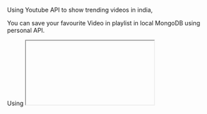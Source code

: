 Using Youtube API to show trending videos in india,

You can save your favourite Video in playlist in local MongoDB using personal API.

Using <iframe> to play youtube video.

You can search videos and also can add to your playlist.

using router functionality to switch between components



